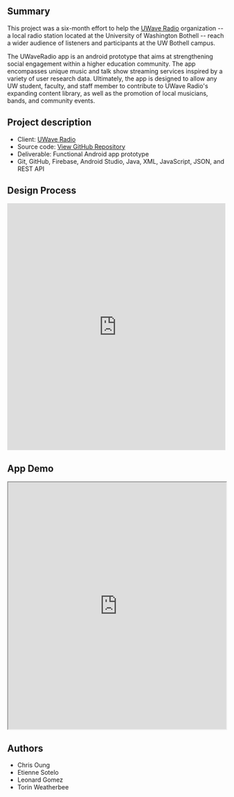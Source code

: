 
## Summary

This project was a six-month effort to help the [UWave Radio](uwave.fm) organization -- a local radio station located at the University of Washington Bothell -- reach a wider audience of listeners and participants at the UW Bothell campus. 

The UWaveRadio app is an android prototype that aims at strengthening social engagement within a higher education community. The app encompasses unique music and talk show streaming services inspired by a variety of user research data. Ultimately, the app is designed to allow any UW student, faculty, and staff member to contribute to UWave Radio's expanding content library, as well as the promotion of local musicians, bands, and community events.


## Project description

- Client: [UWave Radio](uwave.fm)
- Source code: [View GitHub Repository](https://github.com/chrisoung1/uwave-android-app)
- Deliverable: Functional Android app prototype
- Git, GitHub, Firebase, Android Studio, Java, XML, JavaScript, JSON, and REST API


## Design Process

<iframe src="https://docs.google.com/presentation/d/e/2PACX-1vRHrR_hMKWqeVFWRrEfHaYBRjDf_sbfruLtcaAzsHJpPPESqksKjv96UF0gfMXvi657U_IflOazLZxi/embed?start=true&loop=true&delayms=3000" frameborder="0" width="100%" height="569" allowfullscreen="true" mozallowfullscreen="true" webkitallowfullscreen="true"></iframe>

## App Demo

<iframe width="100%" height="569" src="https://www.youtube.com/embed/MfDhygftfd4">
</iframe>

## Authors

- Chris Oung 
- Etienne Sotelo
- Leonard Gomez
- Torin Weatherbee

